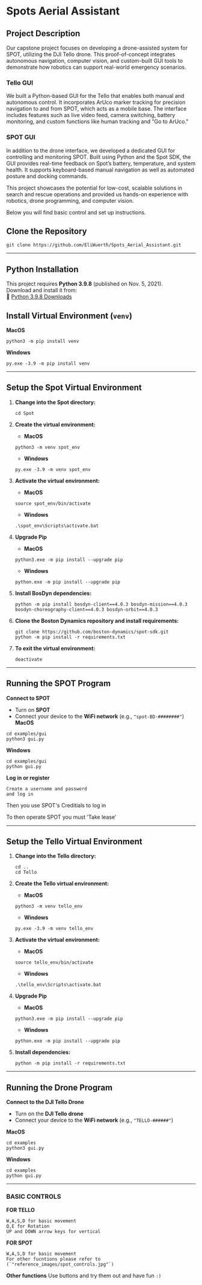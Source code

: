 # Spots Aerial Assistant

## Project Description
Our capstone project focuses on developing a drone-assisted system for SPOT, utilizing the DJI Tello drone. This proof-of-concept integrates autonomous navigation, computer vision, and custom-built GUI tools to demonstrate how robotics can support real-world emergency scenarios.

### Tello GUI
We built a Python-based GUI for the Tello that enables both manual and autonomous control. It incorporates ArUco marker tracking for precision navigation to and from SPOT, which acts as a mobile base. The interface includes features such as live video feed, camera switching, battery monitoring, and custom functions like human tracking and "Go to ArUco."

### SPOT GUI
In addition to the drone interface, we developed a dedicated GUI for controlling and monitoring SPOT. Built using Python and the Spot SDK, the GUI provides real-time feedback on Spot’s battery, temperature, and system health. It supports keyboard-based manual navigation as well as automated posture and docking commands.

This project showcases the potential for low-cost, scalable solutions in search and rescue operations and provided us hands-on experience with robotics, drone programming, and computer vision.

Below you will find basic control and set up instructions.

## Clone the Repository
```
git clone https://github.com/EliWuerth/Spots_Aerial_Assistant.git
```

---

## Python Installation
This project requires **Python 3.9.8** (published on Nov. 5, 2021).  
Download and install it from:  
🔗 [Python 3.9.8 Downloads](https://www.python.org/downloads/)

## Install Virtual Environment (`venv`)
 **MacOS**
```
python3 -m pip install venv
```

 **Windows**
```
py.exe -3.9 -m pip install venv
```

---

## Setup the Spot Virtual Environment

1. **Change into the Spot directory:**
   ```
   cd Spot
   ```

2. **Create the virtual environment:**
   -  **MacOS**  
     ```
     python3 -m venv spot_env
     ```
   -  **Windows**  
     ```
     py.exe -3.9 -m venv spot_env
     ```

3. **Activate the virtual environment:**
   -  **MacOS**  
     ```
     source spot_env/bin/activate
     ```
   -  **Windows**  
     ```
     .\spot_env\Scripts\activate.bat
     ```
4. **Upgrade Pip**
   - **MacOS**
   ```
   python3.exe -m pip install --upgrade pip
   ```
   - **Windows**
   ```
   python.exe -m pip install --upgrade pip
   ```

5. **Install BosDyn dependencies:**
   ```
   python -m pip install bosdyn-client==4.0.3 bosdyn-mission==4.0.3 bosdyn-choreography-client==4.0.3 bosdyn-orbit==4.0.3
   ```

6. **Clone the Boston Dynamics repository and install requirements:**
   ```
   git clone https://github.com/boston-dynamics/spot-sdk.git
   python -m pip install -r requirements.txt
   ```

7. **To exit the virtual environment:**
   ```
   deactivate
   ```
---

## Running the SPOT Program
**Connect to SPOT**  
   - Turn on **SPOT**  
   - Connect your device to the **WiFi network** (e.g., `"spot-BD-########"`)
 **MacOS**
```
cd examples/gui
python3 gui.py
```

 **Windows**
```
cd examples/gui
python gui.py
```
**Log in or register**
```
Create a username and password
and log in
```
Then you use SPOT's Creditials to log in

To then operate SPOT you must 'Take lease'

---

## Setup the Tello Virtual Environment

1. **Change into the Tello directory:**
   ```
   cd ..
   cd Tello
   ```

2. **Create the Tello virtual environment:**
   -  **MacOS**  
     ```
     python3 -m venv tello_env
     ```
   -  **Windows**  
     ```
     py.exe -3.9 -m venv tello_env
     ```

3. **Activate the virtual environment:**
   -  **MacOS**
   ```
   source tello_env/bin/activate
   ```
   -  **Windows**
     ```
     .\tello_env\Scripts\activate.bat
     ```

4. **Upgrade Pip**
   -  **MacOS**
   ```
   python3.exe -m pip install --upgrade pip
   ```
   -  **Windows**
   ```
   python.exe -m pip install --upgrade pip
   ```

5. **Install dependencies:**
   ```
   python -m pip install -r requirements.txt
   ```
---

## Running the Drone Program
 **Connect to the DJI Tello Drone**  
   - Turn on the **DJI Tello drone**  
   - Connect your device to the **WiFi network** (e.g., `"TELLO-######"`)

**MacOS**
```
cd examples
python3 gui.py
```

**Windows**
```
cd examples
python gui.py
```
---

### BASIC CONTROLS

**FOR TELLO**
```
W,A,S,D for basic movement
Q,E for Rotation
UP and DOWN arrow keys for vertical
```
**FOR SPOT**
```
W,A,S,D for basic movement
For other fucntions please refer to (`"reference_images/spot_controls.jpg"`)
```

**Other functions**
Use buttons and try them out and have fun `:)`